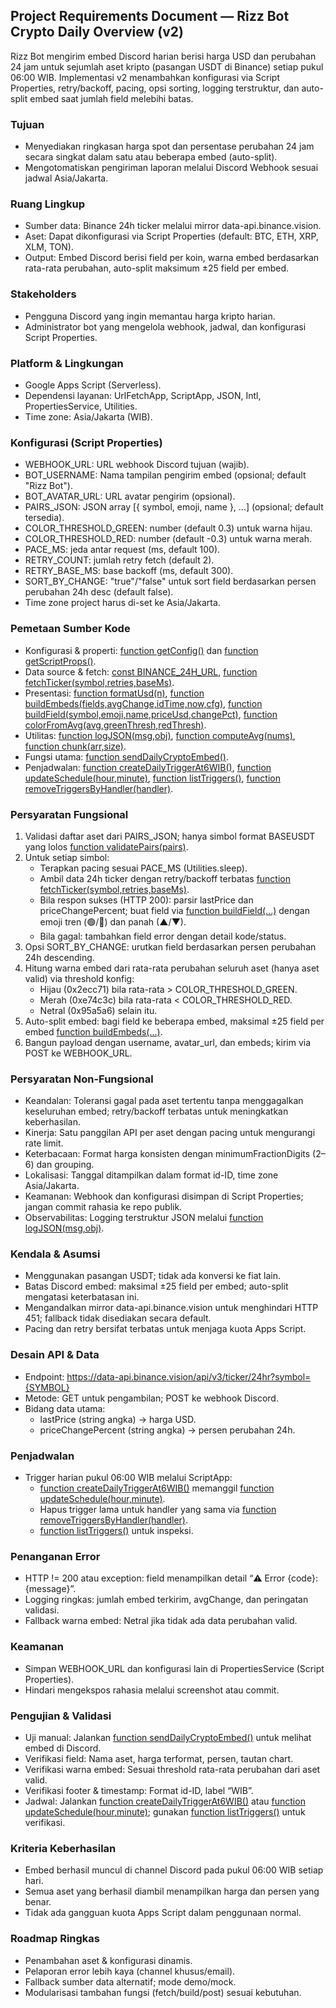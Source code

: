 ## Project Requirements Document — Rizz Bot Crypto Daily Overview (v2)

Rizz Bot mengirim embed Discord harian berisi harga USD dan perubahan 24 jam untuk sejumlah aset kripto (pasangan USDT di Binance) setiap pukul 06:00 WIB. Implementasi v2 menambahkan konfigurasi via Script Properties, retry/backoff, pacing, opsi sorting, logging terstruktur, dan auto-split embed saat jumlah field melebihi batas.

### Tujuan
- Menyediakan ringkasan harga spot dan persentase perubahan 24 jam secara singkat dalam satu atau beberapa embed (auto-split).
- Mengotomatiskan pengiriman laporan melalui Discord Webhook sesuai jadwal Asia/Jakarta.

### Ruang Lingkup
- Sumber data: Binance 24h ticker melalui mirror data-api.binance.vision.
- Aset: Dapat dikonfigurasi via Script Properties (default: BTC, ETH, XRP, XLM, TON).
- Output: Embed Discord berisi field per koin, warna embed berdasarkan rata-rata perubahan, auto-split maksimum ±25 field per embed.

### Stakeholders
- Pengguna Discord yang ingin memantau harga kripto harian.
- Administrator bot yang mengelola webhook, jadwal, dan konfigurasi Script Properties.

### Platform & Lingkungan
- Google Apps Script (Serverless).
- Dependensi layanan: UrlFetchApp, ScriptApp, JSON, Intl, PropertiesService, Utilities.
- Time zone: Asia/Jakarta (WIB).

### Konfigurasi (Script Properties)
- WEBHOOK_URL: URL webhook Discord tujuan (wajib).
- BOT_USERNAME: Nama tampilan pengirim embed (opsional; default "Rizz Bot").
- BOT_AVATAR_URL: URL avatar pengirim (opsional).
- PAIRS_JSON: JSON array [{ symbol, emoji, name }, ...] (opsional; default tersedia).
- COLOR_THRESHOLD_GREEN: number (default 0.3) untuk warna hijau.
- COLOR_THRESHOLD_RED: number (default -0.3) untuk warna merah.
- PACE_MS: jeda antar request (ms, default 100).
- RETRY_COUNT: jumlah retry fetch (default 2).
- RETRY_BASE_MS: base backoff (ms, default 300).
- SORT_BY_CHANGE: "true"/"false" untuk sort field berdasarkan persen perubahan 24h desc (default false).
- Time zone project harus di-set ke Asia/Jakarta.

### Pemetaan Sumber Kode
- Konfigurasi & properti: [function getConfig()](Code.gs:27) dan [function getScriptProps()](Code.gs:23).
- Data source & fetch: [const BINANCE_24H_URL](Code.gs:93), [function fetchTicker(symbol,retries,baseMs)](Code.gs:96).
- Presentasi: [function formatUsd(n)](Code.gs:119), [function buildEmbeds(fields,avgChange,idTime,now,cfg)](Code.gs:157), [function buildField(symbol,emoji,name,priceUsd,changePct)](Code.gs:126), [function colorFromAvg(avg,greenThresh,redThresh)](Code.gs:145).
- Utilitas: [function logJSON(msg,obj)](Code.gs:61), [function computeAvg(nums)](Code.gs:139), [function chunk(arr,size)](Code.gs:151).
- Fungsi utama: [function sendDailyCryptoEmbed()](Code.gs:185).
- Penjadwalan: [function createDailyTriggerAt6WIB()](Code.gs:253), [function updateSchedule(hour,minute)](Code.gs:257), [function listTriggers()](Code.gs:269), [function removeTriggersByHandler(handler)](Code.gs:280).

### Persyaratan Fungsional
1. Validasi daftar aset dari PAIRS_JSON; hanya simbol format BASEUSDT yang lolos [function validatePairs(pairs)](Code.gs:70).
2. Untuk setiap simbol:
   - Terapkan pacing sesuai PACE_MS (Utilities.sleep).
   - Ambil data 24h ticker dengan retry/backoff terbatas [function fetchTicker(symbol,retries,baseMs)](Code.gs:96).
   - Bila respon sukses (HTTP 200): parsir lastPrice dan priceChangePercent; buat field via [function buildField(...)](Code.gs:126) dengan emoji tren (🟢/🔴) dan panah (▲/▼).
   - Bila gagal: tambahkan field error dengan detail kode/status.
3. Opsi SORT_BY_CHANGE: urutkan field berdasarkan persen perubahan 24h descending.
4. Hitung warna embed dari rata-rata perubahan seluruh aset (hanya aset valid) via threshold konfig:
   - Hijau (0x2ecc71) bila rata-rata > COLOR_THRESHOLD_GREEN.
   - Merah (0xe74c3c) bila rata-rata < COLOR_THRESHOLD_RED.
   - Netral (0x95a5a6) selain itu.
5. Auto-split embed: bagi field ke beberapa embed, maksimal ±25 field per embed [function buildEmbeds(...)](Code.gs:157).
6. Bangun payload dengan username, avatar_url, dan embeds; kirim via POST ke WEBHOOK_URL.

### Persyaratan Non-Fungsional
- Keandalan: Toleransi gagal pada aset tertentu tanpa menggagalkan keseluruhan embed; retry/backoff terbatas untuk meningkatkan keberhasilan.
- Kinerja: Satu panggilan API per aset dengan pacing untuk mengurangi rate limit.
- Keterbacaan: Format harga konsisten dengan minimumFractionDigits (2–6) dan grouping.
- Lokalisasi: Tanggal ditampilkan dalam format id-ID, time zone Asia/Jakarta.
- Keamanan: Webhook dan konfigurasi disimpan di Script Properties; jangan commit rahasia ke repo publik.
- Observabilitas: Logging terstruktur JSON melalui [function logJSON(msg,obj)](Code.gs:61).

### Kendala & Asumsi
- Menggunakan pasangan USDT; tidak ada konversi ke fiat lain.
- Batas Discord embed: maksimal ±25 field per embed; auto-split mengatasi keterbatasan ini.
- Mengandalkan mirror data-api.binance.vision untuk menghindari HTTP 451; fallback tidak disediakan secara default.
- Pacing dan retry bersifat terbatas untuk menjaga kuota Apps Script.

### Desain API & Data
- Endpoint: https://data-api.binance.vision/api/v3/ticker/24hr?symbol={SYMBOL}
- Metode: GET untuk pengambilan; POST ke webhook Discord.
- Bidang data utama:
  - lastPrice (string angka) → harga USD.
  - priceChangePercent (string angka) → persen perubahan 24h.

### Penjadwalan
- Trigger harian pukul 06:00 WIB melalui ScriptApp:
  - [function createDailyTriggerAt6WIB()](Code.gs:253) memanggil [function updateSchedule(hour,minute)](Code.gs:257).
  - Hapus trigger lama untuk handler yang sama via [function removeTriggersByHandler(handler)](Code.gs:280).
  - [function listTriggers()](Code.gs:269) untuk inspeksi.

### Penanganan Error
- HTTP != 200 atau exception: field menampilkan detail “⚠️ Error {code}: {message}”.
- Logging ringkas: jumlah embed terkirim, avgChange, dan peringatan validasi.
- Fallback warna embed: Netral jika tidak ada data perubahan valid.

### Keamanan
- Simpan WEBHOOK_URL dan konfigurasi lain di PropertiesService (Script Properties).
- Hindari mengekspos rahasia melalui screenshot atau commit.

### Pengujian & Validasi
- Uji manual: Jalankan [function sendDailyCryptoEmbed()](Code.gs:185) untuk melihat embed di Discord.
- Verifikasi field: Nama aset, harga terformat, persen, tautan chart.
- Verifikasi warna embed: Sesuai threshold rata-rata perubahan dari aset valid.
- Verifikasi footer & timestamp: Format id-ID, label “WIB”.
- Jadwal: Jalankan [function createDailyTriggerAt6WIB()](Code.gs:253) atau [function updateSchedule(hour,minute)](Code.gs:257); gunakan [function listTriggers()](Code.gs:269) untuk verifikasi.

### Kriteria Keberhasilan
- Embed berhasil muncul di channel Discord pada pukul 06:00 WIB setiap hari.
- Semua aset yang berhasil diambil menampilkan harga dan persen yang benar.
- Tidak ada gangguan kuota Apps Script dalam penggunaan normal.

### Roadmap Ringkas
- Penambahan aset & konfigurasi dinamis.
- Pelaporan error lebih kaya (channel khusus/email).
- Fallback sumber data alternatif; mode demo/mock.
- Modularisasi tambahan fungsi (fetch/build/post) sesuai kebutuhan.